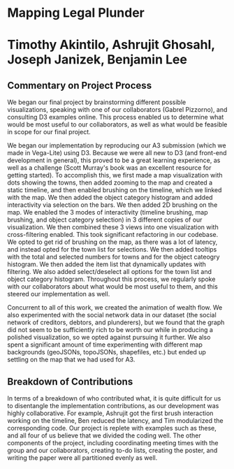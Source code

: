 # Mapping Legal Plunder
# Timothy Akintilo, Ashrujit Ghosahl, Joseph Janizek, Benjamin Lee

## Commentary on Project Process
We began our final project by brainstorming different possible visualizations, speaking with one of our collaborators (Gabrel Pizzorno), and consulting D3 examples online.  This process enabled us to determine what would be most useful to our collaborators, as well as what would be feasible in scope for our final project.  

We began our implementation by reproducing our A3 submission (which we made in Vega-Lite) using D3.  Because we were all new to D3 (and front-end development in general), this proved to be a great learning experience, as well as a challenge (Scott Murray's book was an excellent resource for getting started).  To accomplish this, we first made a map visualization with dots showing the towns, then added zooming to the map and created a static timeline, and then enabled brushing on the timeline, which we linked with the map.  We then added the object category histogram and added interactivity via selection on the bars.  We then added 2D brushing on the map.  We enabled the 3 modes of interactivity (timeline brushing, map brushing, and object category selection) in 3 different copies of our visualization.  We then combined these 3 views into one visualization with cross-filtering enabled.  This took significant refactoring in our codebase.  We opted to get rid of brushing on the map, as there was a lot of latency, and instead opted for the town list for selections.  We then added tooltips with the total and selected numbers for towns and for the object cateogry histogram.  We then added the item list that dynamically updates with filtering.  We also added select/deselect all options for the town list and object category histogram.  Throughout this process, we regularly spoke with our collaborators about what would be most useful to them, and this steered our implementation as well.

Concurrent to all of this work, we created the animation of wealth flow.  We also experimented with the social network data in our dataset (the social network of creditors, debtors, and plunderers), but we found that the graph did not seem to be sufficiently rich to be worth our while in producing a polished visualization, so we opted against pursuing it further.  We also spent a significant amount of time experimenting with different map backgrounds (geoJSONs, topoJSONs, shapefiles, etc.) but ended up settling on the map that we had used for A3.  

## Breakdown of Contributions

In terms of a breakdown of who contributed what, it is quite difficult for us to disentangle the implementation contributions, as our development was highly collaborative.  For example, Ashrujit got the first brush interaction working on the timeline, Ben reduced the latency, and Tim modularized the corresponding code.  Our project is replete with examples such as these, and all four of us believe that we divided the coding well.  The other components of the project, including coordinating meeting times with the group and our collaborators, creating to-do lists, creating the poster, and writing the paper were all partitioned evenly as well.  
